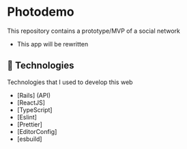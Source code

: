 # Photodemo

This repository contains a prototype/MVP of a social network

- This app will be rewritten

## 🚀 Technologies

Technologies that I used to develop this web

- [Rails] (API)
- [ReactJS]
- [TypeScript]
- [Eslint]
- [Prettier]
- [EditorConfig]
- [esbuild]
